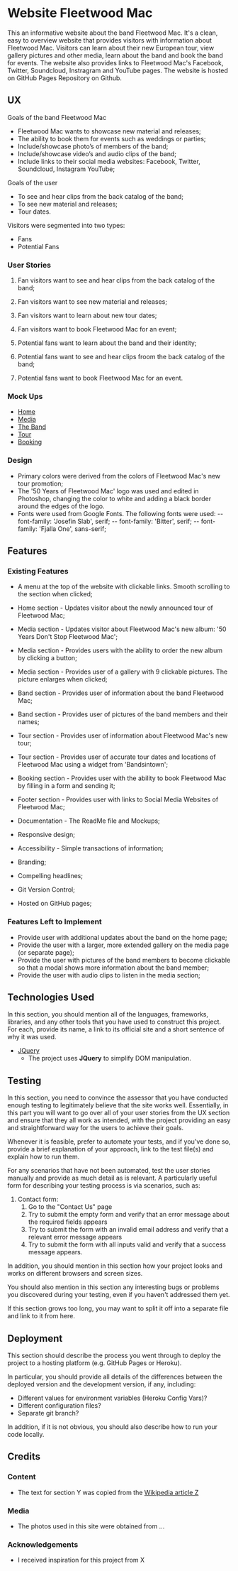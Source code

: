 # Website Fleetwood Mac

This an informative website about the band Fleetwood Mac. It's a clean, easy to overview website that provides visitors with information about Fleetwood Mac. Visitors can learn about their new European tour, view gallery pictures and other media, learn about the band and book the band for events. The website also provides links to Fleetwood Mac's Facebook, Twitter, Soundcloud, Instragram and YouTube pages. The website is hosted on GitHub Pages Repository on Github.
 
## UX

Goals of the band Fleetwood Mac

-	Fleetwood Mac wants to showcase new material and releases;
-	The ability to book them for events such as weddings or parties;
-	Include/showcase photo’s of members of the band;
-	Include/showcase video’s and audio clips of the band;
-	Include links to their social media websites: Facebook, Twitter, Soundcloud, Instagram YouTube;

Goals of the user

-	To see and hear clips from the back catalog of the band;
-	To see new material and releases;
-	Tour dates.

Visitors were segmented into two types:

- Fans
- Potential Fans

### User Stories

1. Fan visitors want to see and hear clips from the back catalog of the band;
2. Fan visitors want to see new material and releases;
3. Fan visitors want to learn about new tour dates;
4. Fan visitors want to book Fleetwood Mac for an event;

5. Potential fans want to learn about the band and their identity;
6. Potential fans want to see and hear clips froom the back catalog of the band;
7. Potential fans want to book Fleetwood Mac for an event.

### Mock Ups

- [Home](https://github.com/MarthGimenzo/fleetwoodmacsite/blob/master/assets/images/Mockups/Home.png)
- [Media](https://github.com/MarthGimenzo/fleetwoodmacsite/blob/master/assets/images/Mockups/Media.png)
- [The Band](https://github.com/MarthGimenzo/fleetwoodmacsite/blob/master/assets/images/Mockups/Band.png)
- [Tour](https://github.com/MarthGimenzo/fleetwoodmacsite/blob/master/assets/images/Mockups/Tour.png)
- [Booking](https://github.com/MarthGimenzo/fleetwoodmacsite/blob/master/assets/images/Mockups/Booking.png)

### Design

- Primary colors were derived from the colors of Fleetwood Mac's new tour promotion;
- The '50 Years of Fleetwood Mac' logo was used and edited in Photoshop, changing the color to white and adding a black border around the edges of the logo.
- Fonts were used from Google Fonts. The following fonts were used:
-- font-family: 'Josefin Slab', serif;
-- font-family: 'Bitter', serif;
-- font-family: 'Fjalla One', sans-serif;

## Features
 
### Existing Features

- A menu at the top of the website with clickable links. Smooth scrolling to the section when clicked;
- Home section - Updates visitor about the newly announced tour of Fleetwood Mac;
- Media section - Updates visitor about Fleetwood Mac's new album: '50 Years Don't Stop Fleetwood Mac';
- Media section - Provides users with the ability to order the new album by clicking a button;
- Media section - Provides user of a gallery with 9 clickable pictures. The picture enlarges when clicked;
- Band section - Provides user of information about the band Fleetwood Mac;
- Band section - Provides user of pictures of the band members and their names;
- Tour section - Provides user of information about Fleetwood Mac's new tour;
- Tour section - Provides user of accurate tour dates and locations of Fleetwood Mac using a widget from 'Bandsintown';
- Booking section - Provides user with the ability to book Fleetwood Mac by filling in a form and sending it;
- Footer section - Provides user with links to Social Media Websites of Fleetwood Mac;

- Documentation - The ReadMe file and Mockups;
- Responsive design;
- Accessibility - Simple transactions of information;
- Branding;
- Compelling headlines;
- Git Version Control;
- Hosted on GitHub pages;

### Features Left to Implement

- Provide user with additional updates about the band on the home page;
- Provide the user with a larger, more extended gallery on the media page (or separate page);
- Provide the user with pictures of the band members to become clickable so that a modal shows more information about the band member;
- Provide the user with audio clips to listen in the media section;

## Technologies Used

In this section, you should mention all of the languages, frameworks, libraries, and any other tools that you have used to construct this project. For each, provide its name, a link to its official site and a short sentence of why it was used.

- [JQuery](https://jquery.com)
    - The project uses **JQuery** to simplify DOM manipulation.


## Testing

In this section, you need to convince the assessor that you have conducted enough testing to legitimately believe that the site works well. Essentially, in this part you will want to go over all of your user stories from the UX section and ensure that they all work as intended, with the project providing an easy and straightforward way for the users to achieve their goals.

Whenever it is feasible, prefer to automate your tests, and if you've done so, provide a brief explanation of your approach, link to the test file(s) and explain how to run them.

For any scenarios that have not been automated, test the user stories manually and provide as much detail as is relevant. A particularly useful form for describing your testing process is via scenarios, such as:

1. Contact form:
    1. Go to the "Contact Us" page
    2. Try to submit the empty form and verify that an error message about the required fields appears
    3. Try to submit the form with an invalid email address and verify that a relevant error message appears
    4. Try to submit the form with all inputs valid and verify that a success message appears.

In addition, you should mention in this section how your project looks and works on different browsers and screen sizes.

You should also mention in this section any interesting bugs or problems you discovered during your testing, even if you haven't addressed them yet.

If this section grows too long, you may want to split it off into a separate file and link to it from here.

## Deployment

This section should describe the process you went through to deploy the project to a hosting platform (e.g. GitHub Pages or Heroku).

In particular, you should provide all details of the differences between the deployed version and the development version, if any, including:
- Different values for environment variables (Heroku Config Vars)?
- Different configuration files?
- Separate git branch?

In addition, if it is not obvious, you should also describe how to run your code locally.


## Credits

### Content
- The text for section Y was copied from the [Wikipedia article Z](https://en.wikipedia.org/wiki/Z)

### Media
- The photos used in this site were obtained from ...

### Acknowledgements

- I received inspiration for this project from X
